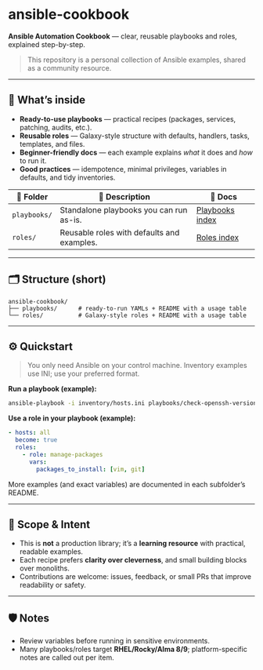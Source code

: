 # ansible-cookbook

**Ansible Automation Cookbook** — clear, reusable playbooks and roles, explained step-by-step.

> This repository is a personal collection of Ansible examples, shared as a community resource.

---

## 🚀 What’s inside

- **Ready-to-use playbooks** — practical recipes (packages, services, patching, audits, etc.).
- **Reusable roles** — Galaxy-style structure with defaults, handlers, tasks, templates, and files.
- **Beginner-friendly docs** — each example explains _what_ it does and _how_ to run it.
- **Good practices** — idempotence, minimal privileges, variables in defaults, and tidy inventories.

<table>
  <thead>
    <tr>
      <th>📁 Folder</th>
      <th>📝 Description</th>
      <th>🔗 Docs</th>
    </tr>
  </thead>
  <tbody>
    <tr>
      <td><code>playbooks/</code></td>
      <td>Standalone playbooks you can run as-is.</td>
      <td><a href="./playbooks/README.md">Playbooks index</a></td>
    </tr>
    <tr>
      <td><code>roles/</code></td>
      <td>Reusable roles with defaults and examples.</td>
      <td><a href="./roles/README.md">Roles index</a></td>
    </tr>
  </tbody>
</table>

---

## 🗂️ Structure (short)

```text
ansible-cookbook/
├── playbooks/      # ready-to-run YAMLs + README with a usage table
└── roles/          # Galaxy-style roles + README with a usage table
```

---

## ⚙️ Quickstart

> You only need Ansible on your control machine. Inventory examples use INI; use your preferred format.

**Run a playbook (example):**
```bash
ansible-playbook -i inventory/hosts.ini playbooks/check-openssh-version.yml
```

**Use a role in your playbook (example):**
```yaml
- hosts: all
  become: true
  roles:
    - role: manage-packages
      vars:
        packages_to_install: [vim, git]
```

More examples (and exact variables) are documented in each subfolder’s README.

---

## 🎯 Scope & Intent

- This is **not** a production library; it’s a **learning resource** with practical, readable examples.
- Each recipe prefers **clarity over cleverness**, and small building blocks over monoliths.
- Contributions are welcome: issues, feedback, or small PRs that improve readability or safety.

---

## 🛡️ Notes

- Review variables before running in sensitive environments.
- Many playbooks/roles target **RHEL/Rocky/Alma 8/9**; platform-specific notes are called out per item.
